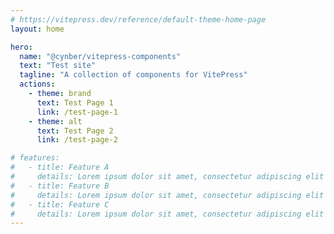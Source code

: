 ```yaml
---
# https://vitepress.dev/reference/default-theme-home-page
layout: home

hero:
  name: "@cynber/vitepress-components"
  text: "Test site"
  tagline: "A collection of components for VitePress"
  actions:
    - theme: brand
      text: Test Page 1
      link: /test-page-1
    - theme: alt
      text: Test Page 2
      link: /test-page-2

# features:
#   - title: Feature A
#     details: Lorem ipsum dolor sit amet, consectetur adipiscing elit
#   - title: Feature B
#     details: Lorem ipsum dolor sit amet, consectetur adipiscing elit
#   - title: Feature C
#     details: Lorem ipsum dolor sit amet, consectetur adipiscing elit
---
```


